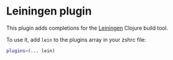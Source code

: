 # Leiningen plugin

This plugin adds completions for the [Leiningen](https://leiningen.org/) Clojure
build tool.

To use it, add `lein` to the plugins array in your zshrc file:

```zsh
plugins=(... lein)
```

